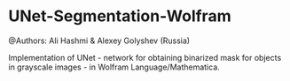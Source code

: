 # UNet-Segmentation-Wolfram

@Authors: Ali Hashmi & Alexey Golyshev (Russia)

Implementation of UNet - network for obtaining binarized mask for objects in grayscale images - in Wolfram Language/Mathematica.
